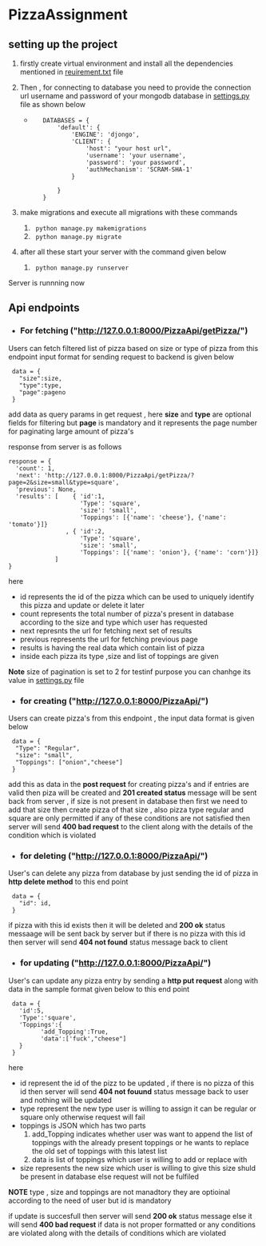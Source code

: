 # PizzaAssignment


## setting up the project 

1. firstly create virtual environment and install all the dependencies mentioned in [reuirement.txt](https://github.com/ajitsinghrathore/PizzaAssignment/blob/master/requirements.txt) file
2. Then , for connecting to database you need to provide the connection url username and password of your mongodb database in [settings.py](https://github.com/ajitsinghrathore/PizzaAssignment/blob/master/pizza_project/pizza_project/settings.py) file as shown below

   * ```
        DATABASES = {
            'default': {
                'ENGINE': 'djongo',
                'CLIENT': {
                    'host': "your host url",
                    'username': 'your username',
                    'password': 'your password',
                    'authMechanism': 'SCRAM-SHA-1'
                }

            }
        }

     ```

3. make migrations and  execute all migrations with these commands
    1. ``` python manage.py makemigrations```
    2. ``` python manage.py migrate```
4.  after all these  start your server with the  command given below
    1. ``` python manage.py runserver```


Server is runnning now 


## Api endpoints 

* ### For fetching ("http://127.0.0.1:8000/PizzaApi/getPizza/") 

Users can fetch filtered list of pizza  based on size or type of pizza from this endpoint
input format for sending request to backend is given below
```
 data = {              
   "size":size,         
   "type":type,
   "page":pageno
 }  
```
 add data as query params in get request  , here **size** and **type** are optional fields for filtering  but **page** is mandatory and it  represents the page number for paginating large amount of pizza's

 response from server is as follows 
 ```
 response = {              
   'count': 1, 
   'next': 'http://127.0.0.1:8000/PizzaApi/getPizza/?page=2&size=small&type=square',
   'previous': None,
   'results': [    { 'id':1,
                     'Type': 'square',
                     'size': 'small',
                     'Toppings': [{'name': 'cheese'}, {'name': 'tomato'}]}
                 , { 'id':2,
                     'Type': 'square',
                     'size': 'small',
                     'Toppings': [{'name': 'onion'}, {'name': 'corn'}]}
              ]
 }  
```
here 
* id represents the id of the pizza which can be used to uniquely identify this pizza and update or delete it later 
* count represents the total number of pizza's present in database according to the  size and type which user has requested 
* next represnts  the url for fetching next set of results 
* previous represents  the url for fetching  previous page 
* results  is having the real data which  contain list of pizza 
* inside each pizza its type ,size and list of toppings are given

**Note** size of pagination is  set to 2 for testinf purpose you can chanhge its value in  [settings.py](https://github.com/ajitsinghrathore/PizzaAssignment/blob/master/pizza_project/pizza_project/settings.py) file


* ### for creating ("http://127.0.0.1:8000/PizzaApi/")

Users can create pizza's from this endpoint , the input data format is given below
```
 data = {              
  "Type": "Regular",
  "size": "small",
  "Toppings": ["onion","cheese"]
 }  
```
add this as data in the **post request** for creating pizza's   and if  entries are valid  then piza will be created and **201 created status** message will be sent back from server , if size is not present in database then first we need to add that size then create pizza of that size , also  pizza type regular and square are only permitted if any of these  conditions are not satisfied then server will send **400 bad request** to the client along with the details of  the condition which is violated



* ### for deleting ("http://127.0.0.1:8000/PizzaApi/") 

User's can delete  any pizza from database by just sending the id of pizza in **http delete method** to this end point  
```
 data = {              
   "id": id,
 }  
```
if pizza with this id exists then it will be deleted and **200 ok** status messaage will be sent back by server but if there is no pizza with this id then server will send **404 not found** status message back to client


* ### for  updating ("http://127.0.0.1:8000/PizzaApi/")

User's can update any pizza entry by sending a **http put request** along with  data in the sample format given below to this end point
```
 data = {              
   'id':5,
   'Type':'square',
   'Toppings':{
         'add_Topping':True,
         'data':['fuck',"cheese"]
   }
 }  
```
here 

* id represent the id of the pizz to be updated , if there is no pizza of this id then server will send **404 not fouund** status message back to  user and nothing will be updated
* type  represent the new type user is willing to assign  it can be regular or square only otherwise request will fail
* toppings is JSON which has two parts 
  1. add_Topping  indicates whether user was want to append the list of toppings with the already present toppings or he wants to replace the old set of toppings with this latest list
  2.  data is list of toppings which user is willing to add or replace with
* size represents the new size which user is willing to give  this size shuld be present in database else request will not be fulfiled

**NOTE** type , size and toppings are not manadtory they are optioinal according to the need  of user but id is mandatory 


if update is succesfull then server will send **200 ok** status message else it will send **400 bad request** if data is not proper formatted or any conditions are violated along with the details of conditions which are violated




      
      
 





 
 
       
       
